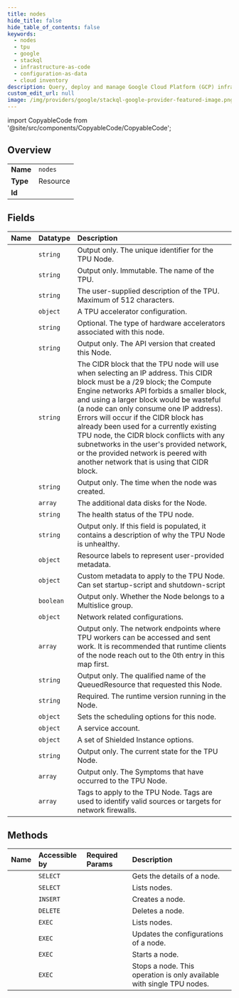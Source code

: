 ```yaml
---
title: nodes
hide_title: false
hide_table_of_contents: false
keywords:
  - nodes
  - tpu
  - google    
  - stackql
  - infrastructure-as-code
  - configuration-as-data
  - cloud inventory
description: Query, deploy and manage Google Cloud Platform (GCP) infrastructure and resources using SQL
custom_edit_url: null
image: /img/providers/google/stackql-google-provider-featured-image.png
---
```


import CopyableCode from '@site/src/components/CopyableCode/CopyableCode';




## Overview
<table><tbody>
<tr><td><b>Name</b></td><td><code>nodes</code></td></tr>
<tr><td><b>Type</b></td><td>Resource</td></tr>
<tr><td><b>Id</b></td><td><CopyableCode code="tpu.nodes" /></td></tr>
</tbody></table>

## Fields
| Name | Datatype | Description |
|:-----|:---------|:------------|
| <CopyableCode code="id" /> | `string` | Output only. The unique identifier for the TPU Node. |
| <CopyableCode code="name" /> | `string` | Output only. Immutable. The name of the TPU. |
| <CopyableCode code="description" /> | `string` | The user-supplied description of the TPU. Maximum of 512 characters. |
| <CopyableCode code="acceleratorConfig" /> | `object` | A TPU accelerator configuration. |
| <CopyableCode code="acceleratorType" /> | `string` | Optional. The type of hardware accelerators associated with this node. |
| <CopyableCode code="apiVersion" /> | `string` | Output only. The API version that created this Node. |
| <CopyableCode code="cidrBlock" /> | `string` | The CIDR block that the TPU node will use when selecting an IP address. This CIDR block must be a /29 block; the Compute Engine networks API forbids a smaller block, and using a larger block would be wasteful (a node can only consume one IP address). Errors will occur if the CIDR block has already been used for a currently existing TPU node, the CIDR block conflicts with any subnetworks in the user's provided network, or the provided network is peered with another network that is using that CIDR block. |
| <CopyableCode code="createTime" /> | `string` | Output only. The time when the node was created. |
| <CopyableCode code="dataDisks" /> | `array` | The additional data disks for the Node. |
| <CopyableCode code="health" /> | `string` | The health status of the TPU node. |
| <CopyableCode code="healthDescription" /> | `string` | Output only. If this field is populated, it contains a description of why the TPU Node is unhealthy. |
| <CopyableCode code="labels" /> | `object` | Resource labels to represent user-provided metadata. |
| <CopyableCode code="metadata" /> | `object` | Custom metadata to apply to the TPU Node. Can set startup-script and shutdown-script |
| <CopyableCode code="multisliceNode" /> | `boolean` | Output only. Whether the Node belongs to a Multislice group. |
| <CopyableCode code="networkConfig" /> | `object` | Network related configurations. |
| <CopyableCode code="networkEndpoints" /> | `array` | Output only. The network endpoints where TPU workers can be accessed and sent work. It is recommended that runtime clients of the node reach out to the 0th entry in this map first. |
| <CopyableCode code="queuedResource" /> | `string` | Output only. The qualified name of the QueuedResource that requested this Node. |
| <CopyableCode code="runtimeVersion" /> | `string` | Required. The runtime version running in the Node. |
| <CopyableCode code="schedulingConfig" /> | `object` | Sets the scheduling options for this node. |
| <CopyableCode code="serviceAccount" /> | `object` | A service account. |
| <CopyableCode code="shieldedInstanceConfig" /> | `object` | A set of Shielded Instance options. |
| <CopyableCode code="state" /> | `string` | Output only. The current state for the TPU Node. |
| <CopyableCode code="symptoms" /> | `array` | Output only. The Symptoms that have occurred to the TPU Node. |
| <CopyableCode code="tags" /> | `array` | Tags to apply to the TPU Node. Tags are used to identify valid sources or targets for network firewalls. |
## Methods
| Name | Accessible by | Required Params | Description |
|:-----|:--------------|:----------------|:------------|
| <CopyableCode code="get" /> | `SELECT` | <CopyableCode code="locationsId, nodesId, projectsId" /> | Gets the details of a node. |
| <CopyableCode code="list" /> | `SELECT` | <CopyableCode code="locationsId, projectsId" /> | Lists nodes. |
| <CopyableCode code="create" /> | `INSERT` | <CopyableCode code="locationsId, projectsId" /> | Creates a node. |
| <CopyableCode code="delete" /> | `DELETE` | <CopyableCode code="locationsId, nodesId, projectsId" /> | Deletes a node. |
| <CopyableCode code="_list" /> | `EXEC` | <CopyableCode code="locationsId, projectsId" /> | Lists nodes. |
| <CopyableCode code="patch" /> | `EXEC` | <CopyableCode code="locationsId, nodesId, projectsId" /> | Updates the configurations of a node. |
| <CopyableCode code="start" /> | `EXEC` | <CopyableCode code="locationsId, nodesId, projectsId" /> | Starts a node. |
| <CopyableCode code="stop" /> | `EXEC` | <CopyableCode code="locationsId, nodesId, projectsId" /> | Stops a node. This operation is only available with single TPU nodes. |
